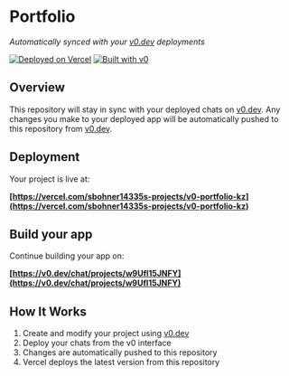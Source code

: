 # Portfolio

*Automatically synced with your [v0.dev](https://v0.dev) deployments*

[![Deployed on Vercel](https://img.shields.io/badge/Deployed%20on-Vercel-black?style=for-the-badge&logo=vercel)](https://vercel.com/sbohner14335s-projects/v0-portfolio-kz)
[![Built with v0](https://img.shields.io/badge/Built%20with-v0.dev-black?style=for-the-badge)](https://v0.dev/chat/projects/w9UfI15JNFY)

## Overview

This repository will stay in sync with your deployed chats on [v0.dev](https://v0.dev).
Any changes you make to your deployed app will be automatically pushed to this repository from [v0.dev](https://v0.dev).

## Deployment

Your project is live at:

**[https://vercel.com/sbohner14335s-projects/v0-portfolio-kz](https://vercel.com/sbohner14335s-projects/v0-portfolio-kz)**

## Build your app

Continue building your app on:

**[https://v0.dev/chat/projects/w9UfI15JNFY](https://v0.dev/chat/projects/w9UfI15JNFY)**

## How It Works

1. Create and modify your project using [v0.dev](https://v0.dev)
2. Deploy your chats from the v0 interface
3. Changes are automatically pushed to this repository
4. Vercel deploys the latest version from this repository